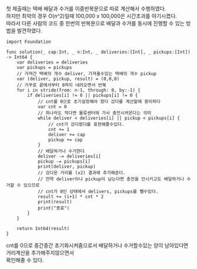 첫 제출때는 택배 배달과 수거를 이중반복문으로 따로 계산해서 수행하였다.   
하지만 최악의 경우 O(n^2)일때 100,000 x 100,000은 시간초과를 야기시켰다.   
따라서 다른 사람의 코드 중 한번의 반복문으로 배달과 수거를 동시에 진행할 수 있는 방법을 발견하였다.   

```
import Foundation

func solution(_ cap:Int, _ n:Int, _ deliveries:[Int], _ pickups:[Int]) -> Int64 {
    var deliveries = deliveries
    var pickups = pickups
    // 가져간 택배의 개수 deliver, 가져올수있는 택배의 개수 pickup
    var (deliver, pickup, result) = (0,0,0)
    // 거꾸로 끝에서부터 0까지 내려오면서 반복
    for i in stride(from: n-1, through: 0, by:-1) {
        if deliveries[i] != 0 || pickups[i] != 0 {
            // cnt를 0으로 초기설정해야 왔다 갔다를 계산할때 용이하다
            var cnt = 0
            // 하나라도 적다면 물류센터에 가서 충전시켜온다는 의미
            while deliver < deliveries[i] || pickup < pickups[i] {
                // cnt가 갔다왔다를 표현해줄수있다.
                cnt += 1
                deliver += cap
                pickup += cap
            }
            // 배달하거나 수거한다
            deliver -= deliveries[i]
            pickup -= pickups[i]
            print(deliver, pickup)
            // 갔다온 거리를 (x2) 결과에 추가해준다.
            // 만약 deliver이나 pickup이 남는다면 충전을 안시키고도 배달하거나 수거할 수 있으므로
            // cnt가 0인 상태에서 delivers, pickups를 뺄수있다.
            result += (i+1) * cnt * 2
            print(result)
            print("종료")
        }
    }
    
    return Int64(result)
}
```
cnt를 0으로 중간중간 초기화시켜줌으로서 배달하거나 수거할수있는 양이 남아있다면 거리계산을 추가해주지않으면서   
확인해줄 수 있다.   
